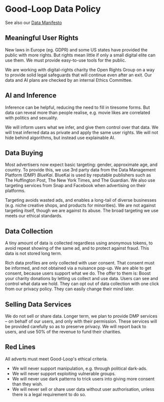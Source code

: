 
# Good-Loop Data Policy

See also our [Data Manifesto](https://drive.google.com/open?id=17bh-h0kxG1Lmfzou7g5U9oCvBSrgbGDc)

## Meaningful User Rights

New laws in Europe (eg. GDPR) and some US states have provided the public with more rights. But rights mean little if only a small digital elite can use them. We must provide easy-to-use tools for the public.

We are working with digital-rights charity the Open Rights Group on a way to provide solid legal safeguards that will continue even after an exit. Our data and AI plans are checked by an internal Ethics Committee.

## AI and Inference

Inference can be helpful, reducing the need to fill in tiresome forms. But data can reveal more than people realise, e.g. movie likes are correlated with politics and sexuality.

We will inform users what we infer, and give them control over that data. We will treat inferred data as private and apply the same user rights. We will not hide behind algorithms, but instead use explainable AI.

## Data Buying

Most advertisers now expect basic targeting: gender, approximate age, and country. To provide this, we use 3rd party data from the Data Management Platform (DMP) *BlueKai*. BlueKai is used by reputable publishers such as The Huffington Post, The New York Times, and The Guardian. We also use targeting services from Snap and Facebook when advertising on their platforms.

Targeting avoids wasted ads, and enables a long-tail of diverse businesses (e.g. niche creative shops, and products for minorities). We are not against targeting itself, though we are against its abuse. The broad targeting we use meets our ethical standards.

## Data Collection

A tiny amount of data is collected regardless using anonymous tokens, to avoid repeat showing of the same ad, and to protect against fraud. This data is not stored long term.

Rich data profiles are only collected with user consent. That consent must be informed, and not obtained via a nuisance pop-up. We are able to get consent, because users support what we do. The offer to them is: Boost your charity donations by letting us collect and use data.
Users can see and control what data we hold. They can opt out of data collection with one click from our privacy policy. They can easily change their mind later.

## Selling Data Services

We do not sell or share data. Longer term, we plan to provide DMP services – on behalf of our users, and only with their permission. These services will be provided carefully so as to preserve privacy. We will report back to users, and use 50% of the revenue to fund their charities.

## Red Lines

All adverts must meet Good-Loop's ethical criteria.

 - We will never support manipulation, e.g. through political dark-ads.
 - We will never support exploiting vulnerable groups.
 - We will never use dark patterns to trick users into giving more consent than they wish.
 - We will never sell or share user data without user authorisation, unless there is a legal requirement to do so.













